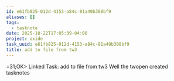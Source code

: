 ```yaml
---
id: e61fb825-012d-4153-a84c-81a49b308bf9
aliases: []
tags:
  - tasknote
date: 2025-10-22T17:05:39-04:00
project: oxide
task_uuid: e61fb825-012d-4153-a84c-81a49b308bf9
title: add to file from tw3
---
```


=31;OK> Linked Task: add to file from tw3
Well the twopen created tasknotes 


